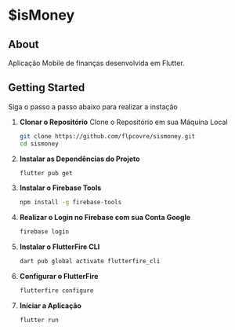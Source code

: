 # $isMoney

## About

Aplicação Mobile de finanças desenvolvida em Flutter.

## Getting Started

Siga o passo a passo abaixo para realizar a instação

1. **Clonar o Repositório**
    Clone o Repositório em sua Máquina Local
    ```bash
    git clone https://github.com/flpcovre/sismoney.git
    cd sismoney
    ```

2. **Instalar as Dependências do Projeto** 
    ```bash
    flutter pub get
    ```

3. **Instalar o Firebase Tools**
    ``` bash
    npm install -g firebase-tools
    ```

4. **Realizar o Login no Firebase com sua Conta Google**
    ```bash
    firebase login
    ```

5. **Instalar o FlutterFire CLI**
    ```bash
    dart pub global activate flutterfire_cli
    ```

6. **Configurar o FlutterFire**
    ```bash
    flutterfire configure
    ```

7. **Iniciar a Aplicação**
    ```bash
    flutter run
    ```